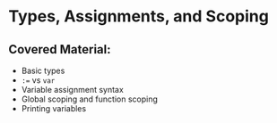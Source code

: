 # Types, Assignments, and Scoping

## Covered Material:

* Basic types
* `:=` vs `var`
* Variable assignment syntax
* Global scoping and function scoping
* Printing variables
